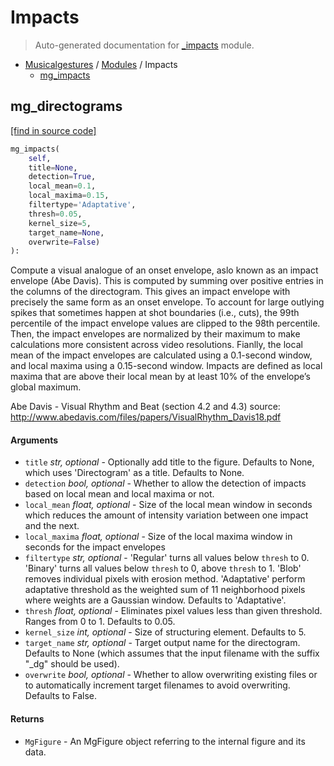 # Impacts

> Auto-generated documentation for [_impacts](https://github.com/fourMs/MGT-python/blob/master/musicalgestures/_impacts.py) module.

- [Musicalgestures](README.md#musicalgestures-index) / [Modules](MODULES.md#musicalgestures-modules) / Impacts
    - [mg_impacts](#mg_impacts)

## mg_directograms

[[find in source code]](https://github.com/fourMs/MGT-python/blob/master/musicalgestures/_impacts.py#L46)

```python
mg_impacts(
    self, 
    title=None, 
    detection=True, 
    local_mean=0.1, 
    local_maxima=0.15, 
    filtertype='Adaptative', 
    thresh=0.05, 
    kernel_size=5, 
    target_name=None, 
    overwrite=False)
):
```

Compute a visual analogue of an onset envelope, aslo known as an impact envelope (Abe Davis).
This is computed by summing over positive entries in the columns of the directogram. This gives an impact envelope with precisely the same form as an onset envelope. To account for large outlying spikes that sometimes happen at shot boundaries (i.e., cuts), the 99th percentile of the impact envelope values are clipped to the 98th percentile. Then, the impact envelopes are normalized by their maximum to make calculations more consistent across video resolutions. Fianlly, the local mean of the impact envelopes are calculated using a 0.1-second window, and local maxima using a 0.15-second window. Impacts are defined as local maxima that are above their local mean by at least 10% of the envelope’s global maximum.

Abe Davis - Visual Rhythm and Beat (section 4.2 and 4.3)
source: http://www.abedavis.com/files/papers/VisualRhythm_Davis18.pdf

#### Arguments

- `title` *str, optional* - Optionally add title to the figure. Defaults to None, which uses 'Directogram' as a title. Defaults to None.
- `detection` *bool, optional* - Whether to allow the detection of impacts based on local mean and local maxima or not.
- `local_mean` *float, optional* - Size of the local mean window in seconds which reduces the amount of intensity variation between one impact and the next.
- `local_maxima` *float, optional* - Size of the local maxima window in seconds for the impact envelopes
- `filtertype` *str, optional* - 'Regular' turns all values below `thresh` to 0. 'Binary' turns all values below `thresh` to 0, above `thresh` to 1. 'Blob' removes individual pixels with erosion method. 'Adaptative' perform adaptative threshold as the weighted sum of 11 neighborhood pixels where weights are a Gaussian window. Defaults to 'Adaptative'.
- `thresh` *float, optional* - Eliminates pixel values less than given threshold. Ranges from 0 to 1. Defaults to 0.05.
- `kernel_size` *int, optional* - Size of structuring element. Defaults to 5.
- `target_name` *str, optional* - Target output name for the directogram. Defaults to None (which assumes that the input filename with the suffix "_dg" should be used).
- `overwrite` *bool, optional* - Whether to allow overwriting existing files or to automatically increment target filenames to avoid overwriting. Defaults to False.

#### Returns

- `MgFigure` - An MgFigure object referring to the internal figure and its data.